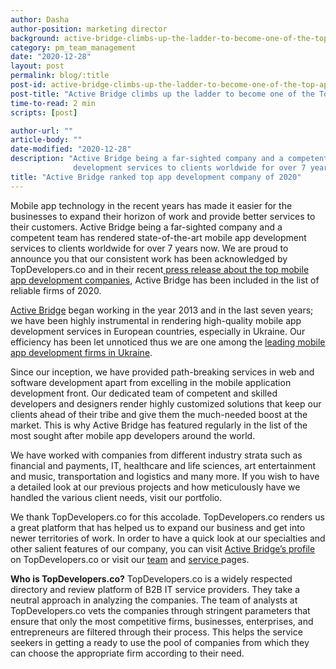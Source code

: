 ```yaml
---
author: Dasha
author-position: marketing director
background: active-bridge-climbs-up-the-ladder-to-become-one-of-the-top-app-development-company-of-2020-back
category: pm_team_management
date: "2020-12-28"
layout: post
permalink: blog/:title
post-id: active-bridge-climbs-up-the-ladder-to-become-one-of-the-top-app-development-company-of-2020
post-title: "Active Bridge climbs up the ladder to become one of the Top App Development Company of 2020"
time-to-read: 2 min
scripts: [post]

author-url: ""
article-body: ""
date-modified: "2020-12-28"
description: "Active Bridge being a far-sighted company and a competent team has rendered state-of-the-art mobile app
              development services to clients worldwide for over 7 years now"
title: "Active Bridge ranked top app development company of 2020"
---
```


Mobile app technology in the recent years has made it easier for the businesses to expand their horizon of work and provide better services to their customers. Active Bridge being a far-sighted company and a competent team has rendered state-of-the-art mobile app development services to clients worldwide for over 7 years now. We are proud to announce you that our consistent work has been acknowledged by TopDevelopers.co and in their recent[ press release about the top mobile app development companies](https://www.topdevelopers.co/press-releases/top-mobile-app-developers-october-2020), Active Bridge has been included in the list of reliable firms of 2020. 

[Active Bridge](/about) began working in the year 2013 and in the last seven years; we have been highly instrumental in rendering high-quality mobile app development services in European countries, especially in Ukraine. Our efficiency has been let unnoticed thus we are one among the [leading mobile app development firms in Ukraine](https://www.topdevelopers.co/directory/mobile-app-developers/country/ukraine?page=2#active-bridge). 

Since our inception, we have provided path-breaking services in web and software development apart from excelling in the mobile application development front. Our dedicated team of competent and skilled developers and designers render highly customized solutions that keep our clients ahead of their tribe and give them the much-needed boost at the market. This is why Active Bridge has featured regularly in the list of the most sought after mobile app developers around the world. 

We have worked with companies from different industry strata such as financial and payments, IT, healthcare and life sciences, art entertainment and music, transportation and logistics and many more. If you wish to have a detailed look at our previous projects and how meticulously have we handled the various client needs, visit our portfolio. 

We thank TopDevelopers.co for this accolade. TopDevelopers.co renders us a great platform that has helped us to expand our business and get into newer territories of work. In order to have a quick look at our specialties and other salient features of our company, you can visit [Active Bridge’s profile](https://www.topdevelopers.co/profile/active-bridge) on TopDevelopers.co or visit our [team](/about/team) and [service ](/services)pages.

**Who is TopDevelopers.co?**
TopDevelopers.co is a widely respected directory and review platform of B2B IT service providers. They take a neutral approach in analyzing the companies. The team of analysts at TopDevelopers.co vets the companies through stringent parameters that ensure that only the most competitive firms, businesses, enterprises, and entrepreneurs are filtered through their process. This helps the service seekers in getting a ready to use the pool of companies from which they can choose the appropriate firm according to their need.
